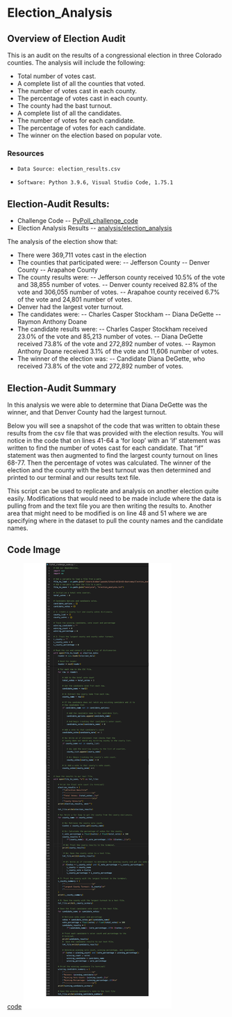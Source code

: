 # Election_Analysis

## Overview of Election Audit
This is an audit on the results of a congressional election in three Colorado counties. The analysis will include the following:

- Total number of votes cast.
- A complete list of all the counties that voted. 
- The number of votes cast in each county. 
- The percentage of votes cast in each county.
- The county had the bast turnout. 
- A complete list of all the candidates. 
- The number of votes for each candidate. 
- The percentage of votes for each candidate.
- The winner on the election based on popular vote.


###   Resources 
-     Data Source: election_results.csv
-     Software: Python 3.9.6, Visual Studio Code, 1.75.1


## Election-Audit Results: 

- Challenge Code
-- [PyPoll_challenge_code](PyPoll_challenge_code.py)
- Election Analysis Results
-- [analysis/election_analysis](analysis/election_analysis.txt)

The analysis of the election show that:

- There were 369,711 votes cast in the election
- The counties that participated were:
-- Jefferson County
-- Denver County
-- Arapahoe County
- The county results were:
-- Jefferson county received 10.5% of the vote and 38,855 number of votes. 
-- Denver county received 82.8% of the vote and 306,055 number of votes.
-- Arapahoe county received 6.7% of the vote and 24,801 number of votes.
- Denver had the largest voter turnout. 
- The candidates were:
-- Charles Casper Stockham 
-- Diana DeGette
-- Raymon Anthony Doane
- The candidate results were:
-- Charles Casper Stockham received 23.0% of the vote and 85,213 number of votes. 
-- Diana DeGette received 73.8% of the vote and 272,892 number of votes.
-- Raymon Anthony Doane received 3.1% of the vote and 11,606 number of votes.
- The winner of the election was:
-- Candidate Diana DeGette, who received 73.8% of the vote and 272,892 number of votes.

## Election-Audit Summary

In this analysis we were able to determine that Diana DeGette was the winner, and that Denver County had the largest turnout. 

Below you will see a snapshot of the code that was written to obtain these results from the csv file that was provided with the election results.  You will notice in the code that on lines 41-64 a ‘for loop’ with an ‘if’ statement was written to find the number of votes cast for each candidate. That “if” statement was then augmented to find the largest county turnout on lines 68-77. Then the percentage of votes was calculated. The winner of the election and the county with the best turnout was then determined and printed to our terminal and our results text file. 

This script can be used to replicate and analysis on another election quite easily. Modifications that would need to be made include where the data is pulling from and the text file you are then writing the results to. Another area that might need to be modified is on line 48 and 51 where we are specifying where in the dataset to pull the county names and the candidate names. 


## Code Image
[code](code.png)
![code](code.png)





